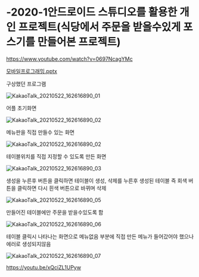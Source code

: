 # -2020-1안드로이드 스튜디오를 활용한 개인 프로젝트(식당에서 주문을 받을수있게 포스기를 만들어본 프로젝트)

https://www.youtube.com/watch?v=0697NcagYMc

[모바일프로그래밍.pptx](https://github.com/ehgus9097/2020-1-mobileprogramming/files/6526023/default.pptx)

구상했던 프로그램

![KakaoTalk_20210522_162616890_01](https://user-images.githubusercontent.com/55967490/119218698-a95f3700-bb1c-11eb-8996-cdf7254529f0.jpg)

어플 초기화면

![KakaoTalk_20210522_162616890_02](https://user-images.githubusercontent.com/55967490/119218700-acf2be00-bb1c-11eb-92fe-1272ee9a3c0c.jpg)

메뉴판을 직접 만들수 있는 화면

![KakaoTalk_20210522_162616890_02](https://user-images.githubusercontent.com/55967490/119218499-8a13da00-bb1b-11eb-86a0-4f34484f8810.jpg)

테이블위치를 직접 지정할 수 있도록 만든 화면

![KakaoTalk_20210522_162616890_03](https://user-images.githubusercontent.com/55967490/119218501-8da76100-bb1b-11eb-9cd0-e5e64f3ee2d2.jpg)

생성을 누른후 버튼을 클릭하면 테이블이 생성, 삭제를 누른후 생성된 테이블 즉 회색 버튼을 클릭하면 다시 흰색 버튼으로 바뀌며 삭제

![KakaoTalk_20210522_162616890_05](https://user-images.githubusercontent.com/55967490/119218504-9435d880-bb1b-11eb-8538-a61874624295.jpg)

만들어진 테이블에만 주문을 받을수있도록 함

![KakaoTalk_20210522_162616890_06](https://user-images.githubusercontent.com/55967490/119218506-9730c900-bb1b-11eb-918a-93364f8aad9c.jpg)

테이블 클릭시 나타나는 화면으로 메뉴없음 부분에 직접 만든 메뉴가 들어갔어야 했으나 에러로 생성되지않음

![KakaoTalk_20210522_162616890_07](https://user-images.githubusercontent.com/55967490/119218510-9e57d700-bb1b-11eb-9db9-4f09d6792acb.jpg)


https://youtu.be/xQciZL1UPyw
